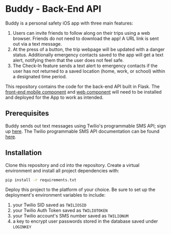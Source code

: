 # Buddy - Back-End API

Buddy is a personal safety iOS app with three main features:
1. Users can invite friends to follow along on their trips using a web browser. Friends do not need to download the app! A URL link is sent out via a text message.
2. At the press of a button, the trip webpage will be updated with a danger status. Additionally emergency contacts saved to the app will get a text alert, notifying them that the user does not feel safe. 
3. The Check-In feature sends a text alert to emergency contacts if the user has not returned to a saved location (home, work, or school) within a designated time period. 

This repository contains the code for the back-end API built in Flask. The [front-end mobile component](https://github.com/TiffanyChio/buddyapp) and [web component](https://github.com/TiffanyChio/buddyweb) will need to be installed and deployed for the App to work as intended.

## Prerequisites
Buddy sends out text messages using Twilio's programmable SMS API; sign up [here](https://www.twilio.com/sms). The Twilio programmable SMS API documentation can be found [here](https://www.twilio.com/docs/sms).

## Installation
Clone this repository and cd into the repository. Create a virtual environment and install all project dependencies with:

```sh
pip install -r requirements.txt
```

Deploy this project to the platform of your choice. Be sure to set up the deployment's environment variables to include:
1. your Twilio SID saved as ```TWILIOSID```
2. your Twilio Auth Token saved as ```TWILIOTOKEN```
3. your Twilio account's SMS number saved as ```TWILIONUM```
4. a key to encrypt user passwords stored in the database saved under ```LOGINKEY```
